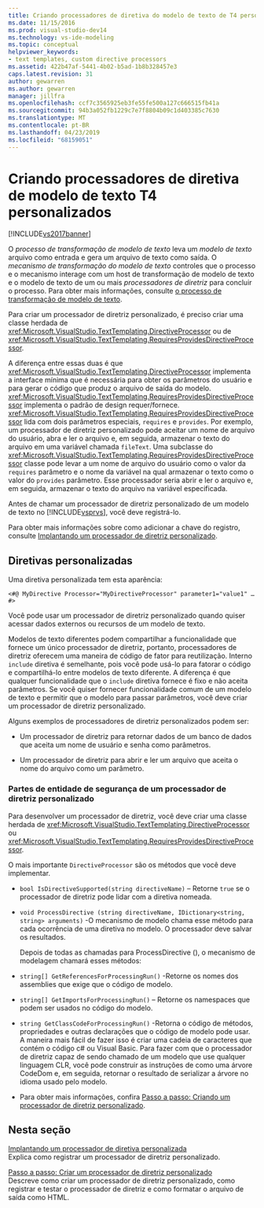 ```yaml
---
title: Criando processadores de diretiva do modelo de texto de T4 personalizados | Microsoft Docs
ms.date: 11/15/2016
ms.prod: visual-studio-dev14
ms.technology: vs-ide-modeling
ms.topic: conceptual
helpviewer_keywords:
- text templates, custom directive processors
ms.assetid: 422b47af-5441-4b02-b5ad-1b8b328457e3
caps.latest.revision: 31
author: gewarren
ms.author: gewarren
manager: jillfra
ms.openlocfilehash: ccf7c3565925eb3fe55fe500a127c666515fb41a
ms.sourcegitcommit: 94b3a052fb1229c7e7f8804b09c1d403385c7630
ms.translationtype: MT
ms.contentlocale: pt-BR
ms.lasthandoff: 04/23/2019
ms.locfileid: "68159051"
---
```

# <a name="creating-custom-t4-text-template-directive-processors"></a>Criando processadores de diretiva de modelo de texto T4 personalizados
[!INCLUDE[vs2017banner](../includes/vs2017banner.md)]

O *processo de transformação de modelo de texto* leva um *modelo de texto* arquivo como entrada e gera um arquivo de texto como saída. O *mecanismo de transformação do modelo de texto* controles que o processo e o mecanismo interage com um host de transformação de modelo de texto e o modelo de texto de um ou mais *processadores de diretriz* para concluir o processo. Para obter mais informações, consulte [o processo de transformação de modelo de texto](../modeling/the-text-template-transformation-process.md).  
  
 Para criar um processador de diretriz personalizado, é preciso criar uma classe herdada de <xref:Microsoft.VisualStudio.TextTemplating.DirectiveProcessor> ou de <xref:Microsoft.VisualStudio.TextTemplating.RequiresProvidesDirectiveProcessor>.  
  
 A diferença entre essas duas é que <xref:Microsoft.VisualStudio.TextTemplating.DirectiveProcessor> implementa a interface mínima que é necessária para obter os parâmetros do usuário e para gerar o código que produz o arquivo de saída do modelo. <xref:Microsoft.VisualStudio.TextTemplating.RequiresProvidesDirectiveProcessor> implementa o padrão de design requer/fornece. <xref:Microsoft.VisualStudio.TextTemplating.RequiresProvidesDirectiveProcessor> lida com dois parâmetros especiais, `requires` e `provides`.  Por exemplo, um processador de diretriz personalizado pode aceitar um nome de arquivo do usuário, abra e ler o arquivo e, em seguida, armazenar o texto do arquivo em uma variável chamada `fileText`. Uma subclasse do <xref:Microsoft.VisualStudio.TextTemplating.RequiresProvidesDirectiveProcessor> classe pode levar a um nome de arquivo do usuário como o valor da `requires` parâmetro e o nome da variável na qual armazenar o texto como o valor do `provides` parâmetro. Esse processador seria abrir e ler o arquivo e, em seguida, armazenar o texto do arquivo na variável especificada.  
  
 Antes de chamar um processador de diretriz personalizado de um modelo de texto no [!INCLUDE[vsprvs](../includes/vsprvs-md.md)], você deve registrá-lo.  
  
 Para obter mais informações sobre como adicionar a chave do registro, consulte [Implantando um processador de diretriz personalizado](../modeling/deploying-a-custom-directive-processor.md).  
  
## <a name="custom-directives"></a>Diretivas personalizadas  
 Uma diretiva personalizada tem esta aparência:  
  
 `<#@ MyDirective Processor="MyDirectiveProcessor" parameter1="value1" … #>`  
  
 Você pode usar um processador de diretriz personalizado quando quiser acessar dados externos ou recursos de um modelo de texto.  
  
 Modelos de texto diferentes podem compartilhar a funcionalidade que fornece um único processador de diretriz, portanto, processadores de diretriz oferecem uma maneira de código de fator para reutilização. Interno `include` diretiva é semelhante, pois você pode usá-lo para fatorar o código e compartilhá-lo entre modelos de texto diferente. A diferença é que qualquer funcionalidade que o `include` diretiva fornece é fixo e não aceita parâmetros. Se você quiser fornecer funcionalidade comum de um modelo de texto e permitir que o modelo para passar parâmetros, você deve criar um processador de diretriz personalizado.  
  
 Alguns exemplos de processadores de diretriz personalizados podem ser:  
  
- Um processador de diretriz para retornar dados de um banco de dados que aceita um nome de usuário e senha como parâmetros.  
  
- Um processador de diretriz para abrir e ler um arquivo que aceita o nome do arquivo como um parâmetro.  
  
### <a name="principal-parts-of-a-custom-directive-processor"></a>Partes de entidade de segurança de um processador de diretriz personalizado  
 Para desenvolver um processador de diretriz, você deve criar uma classe herdada de <xref:Microsoft.VisualStudio.TextTemplating.DirectiveProcessor> ou <xref:Microsoft.VisualStudio.TextTemplating.RequiresProvidesDirectiveProcessor>.  
  
 O mais importante `DirectiveProcessor` são os métodos que você deve implementar.  
  
- `bool IsDirectiveSupported(string directiveName)` – Retorne `true` se o processador de diretriz pode lidar com a diretiva nomeada.  
  
- `void ProcessDirective (string directiveName, IDictionary<string, string> arguments)` -O mecanismo de modelo chama esse método para cada ocorrência de uma diretiva no modelo. O processador deve salvar os resultados.  
  
  Depois de todas as chamadas para ProcessDirective (), o mecanismo de modelagem chamará esses métodos:  
  
- `string[] GetReferencesForProcessingRun()` -Retorne os nomes dos assemblies que exige que o código de modelo.  
  
- `string[] GetImportsForProcessingRun()` – Retorne os namespaces que podem ser usados no código do modelo.  
  
- `string GetClassCodeForProcessingRun()` -Retorna o código de métodos, propriedades e outras declarações que o código de modelo pode usar. A maneira mais fácil de fazer isso é criar uma cadeia de caracteres que contém o código c# ou Visual Basic. Para fazer com que o processador de diretriz capaz de sendo chamado de um modelo que use qualquer linguagem CLR, você pode construir as instruções de como uma árvore CodeDom e, em seguida, retornar o resultado de serializar a árvore no idioma usado pelo modelo.  
  
- Para obter mais informações, confira [Passo a passo: Criando um processador de diretriz personalizado](../modeling/walkthrough-creating-a-custom-directive-processor.md).  
  
## <a name="in-this-section"></a>Nesta seção  
 [Implantando um processador de diretiva personalizada](../modeling/deploying-a-custom-directive-processor.md)  
 Explica como registrar um processador de diretriz personalizado.  
  
 [Passo a passo: Criar um processador de diretriz personalizado](../modeling/walkthrough-creating-a-custom-directive-processor.md)  
 Descreve como criar um processador de diretriz personalizado, como registrar e testar o processador de diretriz e como formatar o arquivo de saída como HTML.
